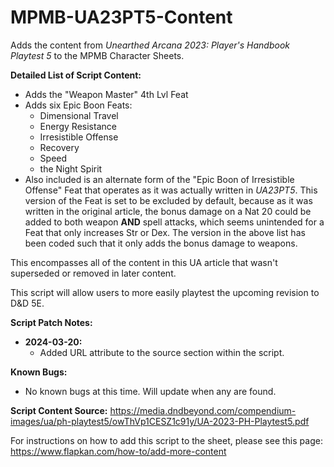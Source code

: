 # MPMB-UA23PT5-Content
Adds the content from *Unearthed Arcana 2023: Player's Handbook Playtest 5* to the MPMB Character Sheets.

**Detailed List of Script Content:**
- Adds the "Weapon Master" 4th Lvl Feat
- Adds six Epic Boon Feats:
  - Dimensional Travel
  - Energy Resistance
  - Irresistible Offense
  - Recovery
  - Speed
  - the Night Spirit
- Also included is an alternate form of the "Epic Boon of Irresistible Offense" Feat that operates as it was actually written in *UA23PT5*. This version of the Feat is set to be excluded by default, because as it was written in the original article, the bonus damage on a Nat 20 could be added to both weapon **AND** spell attacks, which seems unintended for a Feat that only increases Str or Dex. The version in the above list has been coded such that it only adds the bonus damage to weapons.

This encompasses all of the content in this UA article that wasn't superseded or removed in later content.

This script will allow users to more easily playtest the upcoming revision to D&D 5E.

**Script Patch Notes:**
- **2024-03-20:**
  - Added URL attribute to the source section within the script.

**Known Bugs:**
- No known bugs at this time. Will update when any are found.

**Script Content Source:** https://media.dndbeyond.com/compendium-images/ua/ph-playtest5/owThVp1CESZ1c91y/UA-2023-PH-Playtest5.pdf

For instructions on how to add this script to the sheet, please see this page: https://www.flapkan.com/how-to/add-more-content

